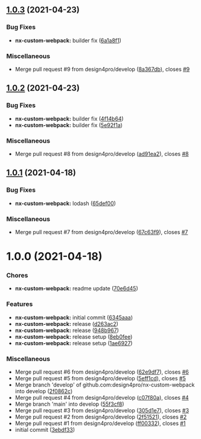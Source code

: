 ## [1.0.3](https://github.com/design4pro/nx-custom-webpack/compare/nx-custom-webpack/v1.0.2...nx-custom-webpack/v1.0.3) (2021-04-23)

### Bug Fixes

- **nx-custom-webpack:** builder fix ([6a1a8f1](https://github.com/design4pro/nx-custom-webpack/commit/6a1a8f1c483522db147b4fc4838f8c52990ddbfb))

### Miscellaneous

- Merge pull request #9 from design4pro/develop ([8a367db](https://github.com/design4pro/nx-custom-webpack/commit/8a367dbc9de28c8dd65efbb40ce4cc00b86dce58)), closes [#9](https://github.com/design4pro/nx-custom-webpack/issues/9)

## [1.0.2](https://github.com/design4pro/nx-custom-webpack/compare/nx-custom-webpack/v1.0.1...nx-custom-webpack/v1.0.2) (2021-04-23)

### Bug Fixes

- **nx-custom-webpack:** builder fix ([4f14b64](https://github.com/design4pro/nx-custom-webpack/commit/4f14b64ba2e22fabc68a72f8d8d258fef5ec0154))
- **nx-custom-webpack:** builder fix ([5e92f1a](https://github.com/design4pro/nx-custom-webpack/commit/5e92f1a4b0229c101ec8bf0703b9fbfe040fb5fa))

### Miscellaneous

- Merge pull request #8 from design4pro/develop ([ad91ea2](https://github.com/design4pro/nx-custom-webpack/commit/ad91ea254befbe671edd593a31e72c35f53d50f2)), closes [#8](https://github.com/design4pro/nx-custom-webpack/issues/8)

## [1.0.1](https://github.com/design4pro/nx-custom-webpack/compare/nx-custom-webpack/v1.0.0...nx-custom-webpack/v1.0.1) (2021-04-18)

### Bug Fixes

- **nx-custom-webpack:** lodash ([65def00](https://github.com/design4pro/nx-custom-webpack/commit/65def0005890500d02e8fbd9b72b912fa0292943))

### Miscellaneous

- Merge pull request #7 from design4pro/develop ([67c63f9](https://github.com/design4pro/nx-custom-webpack/commit/67c63f9affa5f287eab0ae99587b2b5980f97f20)), closes [#7](https://github.com/design4pro/nx-custom-webpack/issues/7)

# 1.0.0 (2021-04-18)

### Chores

- **nx-custom-webpack:** readme update ([70e6d45](https://github.com/design4pro/nx-custom-webpack/commit/70e6d45b6aef4172d74f6ca752a15c4652e590c4))

### Features

- **nx-custom-webpack:** initial commit ([6345aaa](https://github.com/design4pro/nx-custom-webpack/commit/6345aaa66437b791f8e140bf633a538278c6fcdc))
- **nx-custom-webpack:** release ([d263ac2](https://github.com/design4pro/nx-custom-webpack/commit/d263ac2c6964713ba8e0c046c4aac43eb7f98b0f))
- **nx-custom-webpack:** release ([948b967](https://github.com/design4pro/nx-custom-webpack/commit/948b96730dc37ff65c44ddccbde6685b19ecafe6))
- **nx-custom-webpack:** release setup ([8eb0fee](https://github.com/design4pro/nx-custom-webpack/commit/8eb0fee8d669f0fb15107f0b4de16360cf0ef504))
- **nx-custom-webpack:** release setup ([1ae6927](https://github.com/design4pro/nx-custom-webpack/commit/1ae6927572ca0e63d8458a6236cb488dc407a754))

### Miscellaneous

- Merge pull request #6 from design4pro/develop ([62e9df7](https://github.com/design4pro/nx-custom-webpack/commit/62e9df70a1aae82e4c236ed6d43a19aac86149ef)), closes [#6](https://github.com/design4pro/nx-custom-webpack/issues/6)
- Merge pull request #5 from design4pro/develop ([5eff1cd](https://github.com/design4pro/nx-custom-webpack/commit/5eff1cd0f6c003323bb3c4d3eed530e68da15f01)), closes [#5](https://github.com/design4pro/nx-custom-webpack/issues/5)
- Merge branch 'develop' of github.com:design4pro/nx-custom-webpack into develop ([2f0862c](https://github.com/design4pro/nx-custom-webpack/commit/2f0862c45ae765e122f65bc37aef008f6f332921))
- Merge pull request #4 from design4pro/develop ([c07f80a](https://github.com/design4pro/nx-custom-webpack/commit/c07f80a598e6adb85f9519d37cdf883d65883495)), closes [#4](https://github.com/design4pro/nx-custom-webpack/issues/4)
- Merge branch 'main' into develop ([55f3cf8](https://github.com/design4pro/nx-custom-webpack/commit/55f3cf8e6432af9e777107f900de371ced5bbae5))
- Merge pull request #3 from design4pro/develop ([305d1e7](https://github.com/design4pro/nx-custom-webpack/commit/305d1e756c57eeb71e2709a04849236926f8ba58)), closes [#3](https://github.com/design4pro/nx-custom-webpack/issues/3)
- Merge pull request #2 from design4pro/develop ([2f51521](https://github.com/design4pro/nx-custom-webpack/commit/2f51521673f0af573a3c49540dd7dfe4e9d687e5)), closes [#2](https://github.com/design4pro/nx-custom-webpack/issues/2)
- Merge pull request #1 from design4pro/develop ([ff00332](https://github.com/design4pro/nx-custom-webpack/commit/ff00332a8d49092a74c188d8be328a553308a172)), closes [#1](https://github.com/design4pro/nx-custom-webpack/issues/1)
- initial commit ([3ebdf33](https://github.com/design4pro/nx-custom-webpack/commit/3ebdf332d76b43da6ace33909d0df6f3f78d9552))
